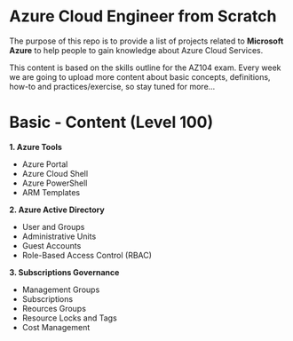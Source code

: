 # Azure Cloud Engineer from Scratch

The purpose of this repo is to provide a list of projects related to <strong>Microsoft Azure</strong> to help people to gain knowledge about Azure Cloud Services.

This content is based on the skills outline for the AZ104 exam. Every week we are going to upload more content about basic concepts, definitions, how-to 
and practices/exercise, so stay tuned for more...

# Basic - Content (Level 100)

<strong>1. Azure Tools</strong>
- Azure Portal
- Azure Cloud Shell
- Azure PowerShell
- ARM Templates
 
<strong>2. Azure Active Directory</strong>
- User and Groups
- Administrative Units
- Guest Accounts
- Role-Based Access Control (RBAC)

<strong>3. Subscriptions Governance</strong>
- Management Groups
- Subscriptions
- Reources Groups
- Resource Locks and Tags
- Cost Management
